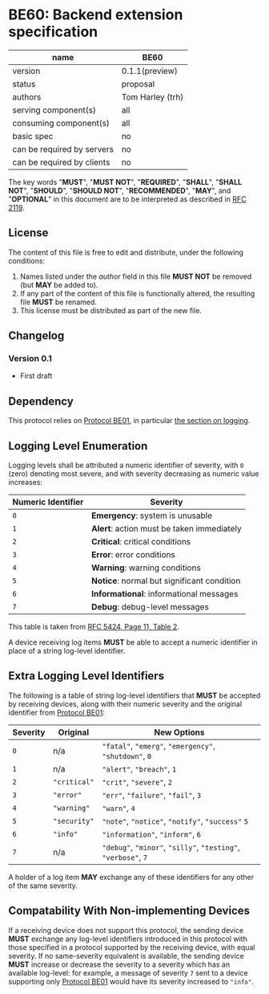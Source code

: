 # BE60: Backend extension specification

| name                       | BE60               |
|----------------------------|--------------------|
| version                    | 0.1.1(preview)     |
| status                     | proposal           |
| authors                    | Tom Harley (trh)   |
| serving component(s)       | all                |
| consuming component(s)     | all                |
| basic spec                 | no                 |
| can be required by servers | no                 |
| can be required by clients | no                 |

The key words "**MUST**", "**MUST NOT**", "**REQUIRED**", "**SHALL**", "**SHALL NOT**", "**SHOULD**", "**SHOULD NOT**", "**RECOMMENDED**", "**MAY**", and "**OPTIONAL**" in this document are to be interpreted as described in [RFC 2119](https://www.ietf.org/rfc/rfc2119.txt).

## License
The content of this file is free to edit and distribute, under the following conditions:
1. Names listed under the _author_ field in this file **MUST NOT** be removed (but **MAY** be added to).
2. If any part of the content of this file is functionally altered, the resulting file **MUST** be renamed.
3. This license must be distributed as part of the new file.

## Changelog
### Version 0.1

- First draft

## Dependency
This protocol relies on [Protocol BE01](BE01.md), in particular [the section on logging](BE01.md#logging).

## Logging Level Enumeration
Logging levels shall be attributed a numeric identifier of severity, with `0` (zero) denoting most severe, and with severity decreasing as numeric value increases:

| Numeric Identifier | Severity |
|---|---|
| `0` | **Emergency**: system is unusable |
| `1` | **Alert**: action must be taken immediately |
| `2` | **Critical**: critical conditions |
| `3` | **Error**: error conditions |
| `4` | **Warning**: warning conditions |
| `5` | **Notice**: normal but significant condition |
| `6` | **Informational**: informational messages |
| `7` | **Debug**: debug-level messages |

This table is taken from [RFC 5424, Page 11, Table 2](https://tools.ietf.org/html/rfc5424#page-11).

A device receiving log items **MUST** be able to accept a numeric identifier in place of a string log-level identifier.

## Extra Logging Level Identifiers
The following is a table of string log-level identifiers that **MUST** be accepted by receiving devices, along with their numeric severity and the original identifier from [Protocol BE01](BE01.md):

| Severity | Original | New Options |
|---|---|---|
| `0` | n/a | `"fatal"`, `"emerg"`, `"emergency"`, `"shutdown"`, `0` |
| `1` | n/a | `"alert"`, `"breach"`, `1` |
| `2` | `"critical"` | `"crit"`, `"severe"`, `2` |
| `3` | `"error"` | `"err"`, `"failure"`, `"fail"`, `3` |
| `4` | `"warning"` | `"warn"`, `4` |
| `5` | `"security"` | `"note"`, `"notice"`, `"notify"`, `"success"` `5` |
| `6` | `"info"` | `"information"`, `"inform"`, `6` |
| `7` | n/a | `"debug"`, `"minor"`, `"silly"`, `"testing"`, `"verbose"`, `7` |

A holder of a log item **MAY** exchange any of these identifiers for any other of the same severity.

## Compatability With Non-implementing Devices
If a receiving device does not support this protocol, the sending device **MUST** exchange any log-level identifiers introduced in this protocol with those specified in a protocol supported by the receiving device, with equal severity. If no same-severity equivalent is available, the sending device **MUST** increase or decrease the severity to a severity which has an available log-level: for example, a message of severity `7` sent to a device supporting only [Protocol BE01](BE01.md) would have its severity increased to `"info"`.
